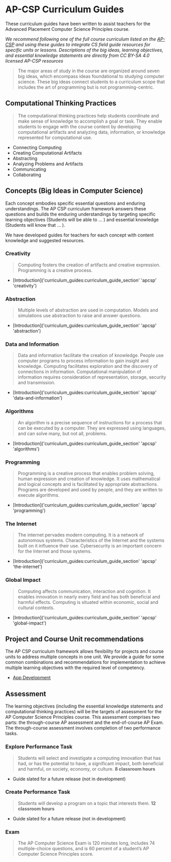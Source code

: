 # AP-CSP Curriculum Guides

These curriculum guides have been written to assist teachers for the Advanced Placement Computer Science Principles course.

*We recommend following one of the full course curriculum listed on the [AP-CSP](http://apcsp.org/) and using these guides to integrate CS field guide resources for specific units or lessons.
Descriptions of the big ideas, learning objectives, and essential knowledge statements are directly from CC BY-SA 4.0 licensed AP-CSP resources*

> The major areas of study in the course are organized around seven big ideas, which encompass ideas foundational to studying computer science. These big ideas connect students to a curriculum scope that includes the art of programming but is not programming-centric.

## Computational Thinking Practices

> The computational thinking practices help students coordinate and make sense of knowledge to accomplish a goal or task.
They enable students to engage with the course content by developing computational artifacts and analyzing data, information, or knowledge represented for computational use.

- Connecting Computing
- Creating Computational Artifacts
- Abstracting
- Analyzing Problems and Artifacts
- Communicating
- Collaborating

## Concepts (Big Ideas in Computer Science)

Each concept embodies specific essential questions and enduring understandings.
The AP CSP curriculum framework answers these questions and builds the enduring understandings by targeting specific learning objectives (Students will be able to ... ) and essential knowledge (Students will know that ... ).

We have developed guides for teachers for each concept with content knowledge and suggested resources.

### Creativity

> Computing fosters the creation of artifacts and creative expression.
Programming is a creative process.

- [Introduction]('curriculum_guides:curriculum_guide_section' 'apcsp' 'creativity')

### Abstraction

> Multiple levels of abstraction are used in computation.
Models and simulations use abstraction to raise and answer questions.

- [Introduction]('curriculum_guides:curriculum_guide_section' 'apcsp' 'abstraction')

### Data and Information

> Data and information facilitate the creation of knowledge.
People use computer programs to process information to gain insight and knowledge.
Computing facilitates exploration and the discovery of connections in information.
Computational manipulation of information requires consideration of representation, storage, security and transmission.

- [Introduction]('curriculum_guides:curriculum_guide_section' 'apcsp' 'data-and-information')

### Algorithms

> An algorithm is a precise sequence of instructions for a process that can be executed by a computer.
They are expressed using languages, and can solve many, but not all, problems.

- [Introduction]('curriculum_guides:curriculum_guide_section' 'apcsp' 'algorithms')

### Programming

> Programming is a creative process that enables problem solving, human expression and creation of knowledge.
It uses mathematical and logical concepts and is facilitated by appropriate abstractions.
Programs are developed and used by people, and they are written to execute algorithms.

- [Introduction]('curriculum_guides:curriculum_guide_section' 'apcsp' 'programming')

### The Internet

> The internet pervades modern computing.
It is a network of autonomous systems.
Characteristics of the Internet and the systems built on it influence their use.
Cybersecurity is an important concern for the Internet and those systems.

- [Introduction]('curriculum_guides:curriculum_guide_section' 'apcsp' 'the-internet')

### Global Impact

> Computing affects communication, interaction and cognition.
It enables innovation in nearly every field and has both beneficial and harmful effects.
Computing is situated within economic, social and cultural contexts.

- [Introduction]('curriculum_guides:curriculum_guide_section' 'apcsp' 'global-impact')

## Project and Course Unit recommendations

The AP CSP curriculum framework allows flexibility for projects and course units to address multiple concepts in one unit.
We provide a guide for some common combinations and recommendations for implementation to achieve multiple learning objectives with the required level of competency.

- [App Development]()

## Assessment

The learning objectives (including the essential knowledge statements and computational thinking practices) will be the targets of assessment for the AP Computer Science Principles course.
This assessment comprises two parts: the through-course AP assessment and the end-of-course AP Exam.
The through-course assessment involves completion of two performance tasks.

### Explore Performance Task

> Students will select and investigate a computing innovation that has had, or has the potential to have, a significant impact, both beneficial and harmful, on society, economy, or culture. **8 classroom hours**

- Guide slated for a future release (not in development)

### Create Performance Task

> Students will develop a program on a topic that interests them. **12 classroom hours**

- Guide slated for a future release (not in development)

### Exam

> The AP Computer Science Exam is 120 minutes long, includes 74 multiple-choice questions, and is 60 percent of a student’s AP Computer Science Principles score.
